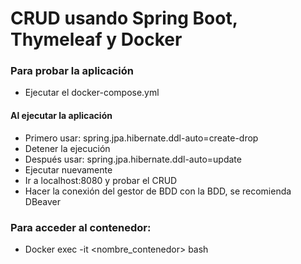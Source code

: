 # CRUD usando Spring Boot, Thymeleaf y Docker

### Para probar la aplicación
- Ejecutar el docker-compose.yml
#### Al ejecutar la aplicación
- Primero usar: spring.jpa.hibernate.ddl-auto=create-drop
- Detener la ejecución
- Después usar: spring.jpa.hibernate.ddl-auto=update
- Ejecutar nuevamente
- Ir a localhost:8080 y probar el CRUD
- Hacer la conexión del gestor de BDD con la BDD, se recomienda DBeaver

### Para acceder al contenedor:
- Docker exec -it <nombre_contenedor> bash